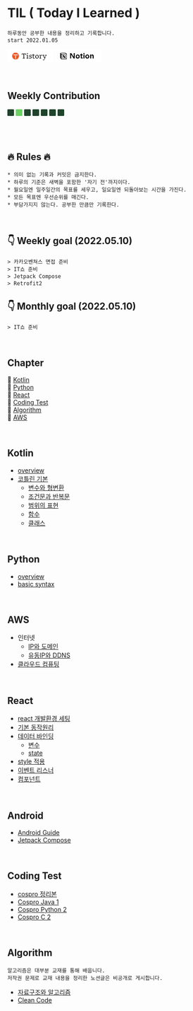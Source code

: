 # TIL  ( Today I Learned )
    하루동안 공부한 내용을 정리하고 기록합니다.  
    start 2022.01.05 

<a href="https://code-review.tistory.com/" target="_blank"><img src="./img/tistory.png"></a>
<a href="https://haneul.oopy.io/" target="_blank"><img src="./img/notion.png"></a>
<!-- <a href="https://www.evernote.com/shard/s724/sh/17e5ce44-0bec-7f0d-73cf-98687cf14921/147dccda00c98884482556fe0e24bc90" target="_blank"><img src="./img/evernote.png"></a> -->

<br>


## Weekly Contribution

<a target="_blank"><img src="./img/no-committed.png" height="15px"></a>
<img src="./img/committed.png" height="15px">
<img src="./img/no-committed.png" height="15px">
<img src="./img/no-committed.png" height="15px">
<img src="./img/no-committed.png" height="15px">
<img src="./img/no-committed.png" height="15px">
<img src="./img/no-committed.png" height="15px"> 

<br><br>

## 🔥 Rules 🔥
    * 의미 없는 기록과 커밋은 금지한다.
    * 하루의 기준은 새벽을 포함한 '자기 전'까지이다.
    * 월요일엔 일주일간의 목표를 세우고, 일요일엔 되돌아보는 시간을 가진다.
    * 모든 목표엔 우선순위를 매긴다.
    * 부담가지지 않는다. 공부한 만큼만 기록한다.

<br>


## 👇 Weekly goal (2022.05.10)
    > 카카오벤쳐스 면접 준비
    > IT쇼 준비
    > Jetpack Compose
    > Retrofit2

## 👇 Monthly goal (2022.05.10)
    > IT쇼 준비

<br>


## Chapter

🎈 [Kotlin](#Kotlin)  
🎈 [Python](#Python)  
🎈 [React](#React)   
🎈 [Coding Test](#Coding-Test)  
🎈 [Algorithm](#Algorithm)    
🎈 [AWS](#AWS)

<br>

## Kotlin

* [overview](./Kotlin/Kotlin이란.md)
* [코틀린 기본](./Kotlin/코틀린기본.md)
    * [변수와 형변환](./Kotlin/변수와-형변환.md)
    * [조건문과 반복문](./Kotlin/조건문과-반복문.md)
    * [범위의 표현](./Kotlin/범위표현.md)
    * [함수](./Kotlin/함수.md)
    * [클래스](./Kotlin/클래스.md)

<br>

## Python

* [overview](./Python/overview.md)
* [basic syntax](./Python/basic-syntax.md)


<br>

## AWS
* 인터넷   
    + [IP와 도메인](./AWS/IP와-도메인.md)
    + [유동IP와 DDNS](./AWS/유동IP와-DDNS.md)
* [클라우드 컴퓨팅](./AWS/클라우드-컴퓨팅.md)

<br>

## React  
* [react 개발환경 세팅](./React/개발환경설정.md)
* [기본 동작원리](./React/기본-동작원리.md)
* [데이터 바인딩](./React/데이터바인딩)
    + [변수](./React/데이터바인딩/변수.md)
    + [state](./React/데이터바인딩/State.md)
* [style 적용](./React/스타일-적용.md)
* [이벤트 리스너](./React/이벤트리스너.md)
* [컴포넌트](./React/컴포넌트.md)

<br>

## Android
* [Android Guide](https://github.com/KimSky904/Android-guide)
* [Jetpack Compose](./Android/Jetpack/Compose/%EA%B0%9C%EB%B0%9C%ED%99%98%EA%B2%BD%EC%84%A4%EC%A0%95.md)


<br>

## Coding Test
* [cospro 정리본](https://code-review.tistory.com/entry/Cospro-C-%EC%BD%94%EC%8A%A4%ED%94%84%EB%A1%9C-%EB%8B%B9%EC%9D%BC%EC%B9%98%EA%B8%B0-%EB%8F%84%EC%A0%84Groom-%EC%A0%84%EC%B2%B4-%EB%AC%B8%EC%A0%9C-%ED%92%80%EC%9D%B4)
* [Cospro Java 1](https://github.com/KimSky904/CodingTest/tree/master/YBMIT/COSPRO1%EA%B8%89/JAVA)
* [Cospro Python 2](https://github.com/KimSky904/CosProPython)
* [Cospro C 2](https://github.com/KimSky904/CodingTest/tree/master/YBMIT/COSPRO1%EA%B8%89/C)

<br>

## Algorithm
    알고리즘은 대부분 교재를 통해 배웁니다.
    저작권 문제로 교재 내용을 정리한 노션글은 비공개로 게시합니다.

* [자료구조와 알고리즘](https://www.notion.so/0f813f34ce244e28b2bf12a8b3dd9fb4)
* [Clean Code](https://www.notion.so/Clean-Code-7707ec8fcf70425d8c36a9ed9aa03962)



<br>
